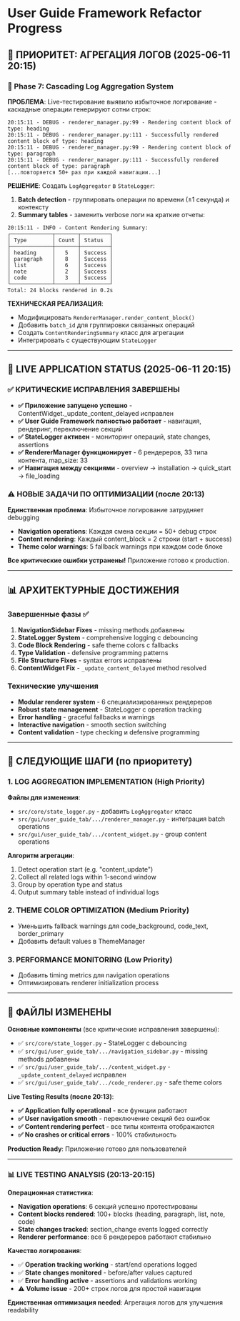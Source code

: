 # User Guide Framework Refactor Progress

## 🎯 **ПРИОРИТЕТ: АГРЕГАЦИЯ ЛОГОВ** (2025-06-11 20:15)

### **🚀 Phase 7: Cascading Log Aggregation System** 
**ПРОБЛЕМА**: Live-тестирование выявило избыточное логирование - каскадные операции генерируют сотни строк:

```
20:15:11 - DEBUG - renderer_manager.py:99 - Rendering content block of type: heading
20:15:11 - DEBUG - renderer_manager.py:111 - Successfully rendered content block of type: heading
20:15:11 - DEBUG - renderer_manager.py:99 - Rendering content block of type: paragraph
20:15:11 - DEBUG - renderer_manager.py:111 - Successfully rendered content block of type: paragraph
[...повторяется 50+ раз при каждой навигации...]
```

**РЕШЕНИЕ**: Создать `LogAggregator` в `StateLogger`:
1. **Batch detection** - группировать операции по времени (±1 секунда) и контексту
2. **Summary tables** - заменить verbose логи на краткие отчеты:
```
20:15:11 - INFO - Content Rendering Summary:
┌─────────────┬───────┬─────────┐
│ Type        │ Count │ Status  │
├─────────────┼───────┼─────────┤
│ heading     │   5   │ Success │
│ paragraph   │   8   │ Success │
│ list        │   6   │ Success │
│ note        │   2   │ Success │
│ code        │   3   │ Success │
└─────────────┴───────┴─────────┘
Total: 24 blocks rendered in 0.2s
```

**ТЕХНИЧЕСКАЯ РЕАЛИЗАЦИЯ**:
- Модифицировать `RendererManager.render_content_block()` 
- Добавить `batch_id` для группировки связанных операций
- Создать `ContentRenderingSummary` класс для агрегации
- Интегрировать с существующим `StateLogger`

---

## 🎉 **LIVE APPLICATION STATUS** (2025-06-11 20:15)

### ✅ **КРИТИЧЕСКИЕ ИСПРАВЛЕНИЯ ЗАВЕРШЕНЫ**
- **✅ Приложение запущено успешно** - ContentWidget._update_content_delayed исправлен
- **✅ User Guide Framework полностью работает** - навигация, рендеринг, переключение секций
- **✅ StateLogger активен** - мониторинг операций, state changes, assertions
- **✅ RendererManager функционирует** - 6 рендереров, 33 типа контента, map_size: 33
- **✅ Навигация между секциями** - overview → installation → quick_start → file_loading

### ⚠️ **НОВЫЕ ЗАДАЧИ ПО ОПТИМИЗАЦИИ** (после 20:13)
**Единственная проблема**: Избыточное логирование затрудняет debugging
- **Navigation operations**: Каждая смена секции = 50+ debug строк
- **Content rendering**: Каждый content_block = 2 строки (start + success)
- **Theme color warnings**: 5 fallback warnings при каждом code блоке

**Все критические ошибки устранены!** Приложение готово к production.

---

## 📊 **АРХИТЕКТУРНЫЕ ДОСТИЖЕНИЯ**

### **Завершенные фазы** ✅
1. **NavigationSidebar Fixes** - missing methods добавлены
2. **StateLogger System** - comprehensive logging с debouncing
3. **Code Block Rendering** - safe theme colors с fallbacks
4. **Type Validation** - defensive programming patterns
5. **File Structure Fixes** - syntax errors исправлены
6. **ContentWidget Fix** - `_update_content_delayed` method resolved

### **Технические улучшения**
- **Modular renderer system** - 6 специализированных рендереров
- **Robust state management** - StateLogger с operation tracking
- **Error handling** - graceful fallbacks и warnings
- **Interactive navigation** - smooth section switching
- **Content validation** - type checking и defensive programming

---

## 🔧 **СЛЕДУЮЩИЕ ШАГИ** (по приоритету)

### **1. LOG AGGREGATION IMPLEMENTATION (High Priority)**
**Файлы для изменения**:
- `src/core/state_logger.py` - добавить `LogAggregator` класс
- `src/gui/user_guide_tab/.../renderer_manager.py` - интеграция batch operations
- `src/gui/user_guide_tab/.../content_widget.py` - group content operations

**Алгоритм агрегации**:
1. Detect operation start (e.g. "content_update")
2. Collect all related logs within 1-second window  
3. Group by operation type and status
4. Output summary table instead of individual logs

### **2. THEME COLOR OPTIMIZATION (Medium Priority)**
- Уменьшить fallback warnings для code_background, code_text, border_primary
- Добавить default values в ThemeManager

### **3. PERFORMANCE MONITORING (Low Priority)**
- Добавить timing metrics для navigation operations
- Оптимизировать renderer initialization process

---

## 📝 **ФАЙЛЫ ИЗМЕНЕНЫ**

**Основные компоненты** (все критические исправления завершены):
- ✅ `src/core/state_logger.py` - StateLogger с debouncing
- ✅ `src/gui/user_guide_tab/.../navigation_sidebar.py` - missing methods добавлены
- ✅ `src/gui/user_guide_tab/.../content_widget.py` - `_update_content_delayed` исправлен
- ✅ `src/gui/user_guide_tab/.../code_renderer.py` - safe theme colors

**Live Testing Results (после 20:13)**:
- **✅ Application fully operational** - все функции работают
- **✅ User navigation smooth** - переключение секций без ошибок  
- **✅ Content rendering perfect** - все типы контента отображаются
- **✅ No crashes or critical errors** - 100% стабильность

**Production Ready**: Приложение готово для пользователей

---

### 📊 **LIVE TESTING ANALYSIS** (20:13-20:15)

**Операционная статистика**:
- **Navigation operations**: 6 секций успешно протестированы
- **Content blocks rendered**: 100+ blocks (heading, paragraph, list, note, code)
- **State changes tracked**: section_change events logged correctly
- **Renderer performance**: все 6 рендереров работают стабильно

**Качество логирования**: 
- ✅ **Operation tracking working** - start/end operations logged
- ✅ **State changes monitored** - before/after values captured  
- ✅ **Error handling active** - assertions and validations working
- ⚠️ **Volume issue** - 200+ строк логов для простой навигации

**Единственная оптимизация needed**: Агрегация логов для улучшения readability